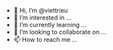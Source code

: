 - 👋 Hi, I’m @viettrieu
- 👀 I’m interested in ...
- 🌱 I’m currently learning ...
- 💞️ I’m looking to collaborate on ...
- 📫 How to reach me ...

<!---
viettrieu/viettrieu is a ✨ special ✨ repository because its `README.md` (this file) appears on your GitHub profile.
You can click the Preview link to take a look at your changes.
--->
